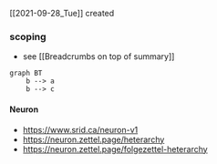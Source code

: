 [[2021-09-28_Tue]] created

### scoping
- see [[Breadcrumbs on top of summary]]

```mermaid
graph BT
  	b --> a
	b --> c
```

#### Neuron
- https://www.srid.ca/neuron-v1
- https://neuron.zettel.page/heterarchy
- https://neuron.zettel.page/folgezettel-heterarchy